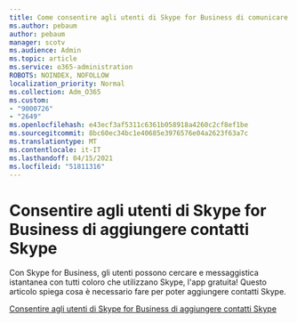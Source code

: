 ```yaml
---
title: Come consentire agli utenti di Skype for Business di comunicare con gli utenti Skype
ms.author: pebaum
author: pebaum
manager: scotv
ms.audience: Admin
ms.topic: article
ms.service: o365-administration
ROBOTS: NOINDEX, NOFOLLOW
localization_priority: Normal
ms.collection: Adm_O365
ms.custom:
- "9000726"
- "2649"
ms.openlocfilehash: e43ecf3af5311c6361b058918a4260c2cf8ef1be
ms.sourcegitcommit: 8bc60ec34bc1e40685e3976576e04a2623f63a7c
ms.translationtype: MT
ms.contentlocale: it-IT
ms.lasthandoff: 04/15/2021
ms.locfileid: "51811316"
---
```

# <a name="let-skype-for-business-users-add-skype-contacts"></a>Consentire agli utenti di Skype for Business di aggiungere contatti Skype

Con Skype for Business, gli utenti possono cercare e messaggistica istantanea con tutti coloro che utilizzano Skype, l'app gratuita! Questo articolo spiega cosa è necessario fare per poter aggiungere contatti Skype.

[Consentire agli utenti di Skype for Business di aggiungere contatti Skype](https://docs.microsoft.com/skypeforbusiness/set-up-skype-for-business-online/let-skype-for-business-users-add-skype-contacts)